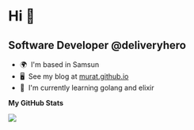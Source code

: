 Hi 👋
======================
Software Developer @deliveryhero
--------------------------------
* 🌍  I'm based in Samsun
* 🖥️  See my blog at [murat.github.io](http://murat.github.io)
* 🧠  I'm currently learning golang and elixir

<b>My GitHub Stats</b>

<picture>
<source 
  srcset="https://github-readme-stats.vercel.app/api?username=murat&count_private=true&layout=compact&hide_border=true&show_icons=true&dark"
  media="(prefers-color-scheme: dark)"
/>
<source
  srcset="https://github-readme-stats.vercel.app/api?username=murat&count_private=true&layout=compact&hide_border=true&show_icons=true&light"
  media="(prefers-color-scheme: light), (prefers-color-scheme: no-preference)"
/>
<img src="https://github-readme-stats.vercel.app/api?username=murat&count_private=true&layout=compact&hide_border=true&show_icons=true" />
</picture>
